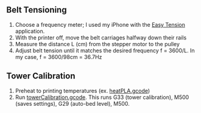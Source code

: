 ## Belt Tensioning
1. Choose a frequency meter; I used my iPhone with the <a href="https://apps.apple.com/us/app/easy-tension/id1093873727">Easy Tension</a> application.
2. With the printer off, move the belt carriages halfway down their rails
3. Measure the distance L (cm) from the stepper motor to the pulley
4. Adjust belt tension until it matches the desired frequency f = 3600/L. In my case, f = 3600/98cm = 36.7Hz

## Tower Calibration
1. Preheat to printing temperatures (ex. [heatPLA.gcode](heatPLA.gcode))
2. Run [towerCalibration.gcode](towerCalibration.gcode). This runs G33 (tower calibration), M500 (saves settings), G29 (auto-bed level), M500.